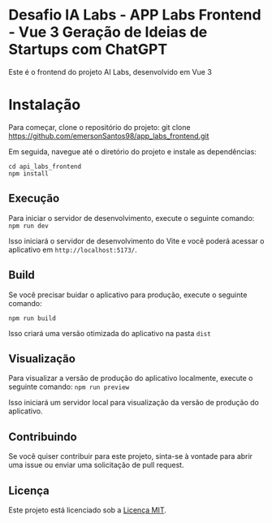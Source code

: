 # Desafio IA Labs - APP Labs Frontend - Vue 3 Geração de Ideias de Startups com ChatGPT

Este é o frontend do projeto AI Labs, desenvolvido em Vue 3


#  Instalação

Para começar, clone o repositório do projeto:
git clone https://github.com/emersonSantos98/app_labs_frontend.git


Em seguida, navegue até o diretório do projeto e instale as dependências:

    cd api_labs_frontend
    npm install



##  Execução

Para iniciar o servidor de desenvolvimento, execute o seguinte comando: `npm run dev`

Isso iniciará o servidor de desenvolvimento do Vite e você poderá acessar o aplicativo em `http://localhost:5173/`.

## Build

Se você precisar buidar o aplicativo para produção, execute o seguinte comando:

    npm run build

Isso criará uma versão otimizada do aplicativo na pasta `dist`

##  Visualização

Para visualizar a versão de produção do aplicativo localmente, execute o seguinte comando: `npm run preview`

Isso iniciará um servidor local para visualização da versão de produção do aplicativo.

## Contribuindo
Se você quiser contribuir para este projeto, sinta-se à vontade para abrir uma issue ou enviar uma solicitação de pull request.

## Licença

Este projeto está licenciado sob a [Licença MIT](https://chat.openai.com/c/LICENSE).
